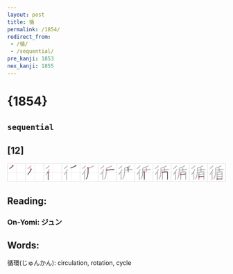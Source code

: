 ```yaml
---
layout: post
title: 循
permalink: /1854/
redirect_from:
 - /循/
 - /sequential/
pre_kanji: 1853
nex_kanji: 1855
---
```


# {1854}

## `sequential`

## [12]

<div class="stroke"><img src="../images/E5BEAA.png" /></div>

## Reading:

### On-Yomi: ジュン

## Words:

循環(じゅんかん): circulation, rotation, cycle

